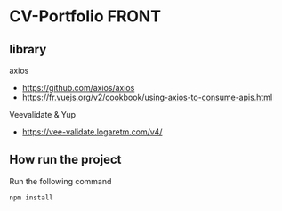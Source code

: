 # **CV-Portfolio **FRONT****

## library

axios
- https://github.com/axios/axios
- https://fr.vuejs.org/v2/cookbook/using-axios-to-consume-apis.html

Veevalidate & Yup
- https://vee-validate.logaretm.com/v4/ 



## How run the project
Run the following command

`npm install`
